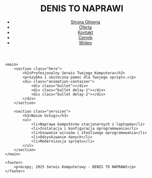 <!DOCTYPE html>
<html lang="pl">
<head>
    <meta charset="UTF-8">
    <meta name="viewport" content="width=device-width, initial-scale=1.0">
    <title>Serwis Komputerowy</title>
    <link rel="stylesheet" href="style.css">
</head>
<body>
    <header>
        <h1>DENIS TO NAPRAWI</h1>
        <nav>
            <ul>
                <li><a href="Strona Główna.html">Strona Główna</a></li>
                <li><a href="oferta.html">Oferta</a></li>
                <li><a href="kontakt.html">Kontakt</a></li>
                <li><a href="cennik.html">Cennik</a></li>
                <li><a href="wideo.html">Wideo</a></li>
            </ul>
        </nav>
    </header>

    <main>
        <section class="hero">
            <h2>Profesjonalny Serwis Twojego Komputera</h2>
            <p>Szybka i skuteczna pomoc dla Twojego sprzętu.</p>
            <div class="animation-container">
                <div class="bullet"></div>
                <div class="bullet delay-1"></div>
                <div class="bullet delay-2"></div>
            </div>
        </section>

        <section class="services">
            <h3>Nasze Usługi</h3>
            <ul>
                <li>Naprawa komputerów stacjonarnych i laptopów</li>
                <li>Instalacja i konfiguracja oprogramowania</li>
                <li>Usuwanie wirusów i złośliwego oprogramowania</li>
                <li>Odzyskiwanie danych</li>
                <li>Modernizacja sprzętu</li>
            </ul>
        </section>
    </main>

    <footer>
        <p>&copy; 2025 Serwis Komputerowy - DENIS TO NAPRAWI</p>
    </footer>
</body>
</html>
